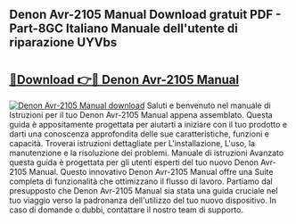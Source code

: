 ## Denon Avr-2105 Manual Download gratuit PDF - Part-8GC Italiano Manuale dell'utente di riparazione UYVbs

# <h2><a href="http://dfe83xs.blite.top/?on=Denon+Avr-2105+Manual">🔗Download 👉🔴 Denon Avr-2105 Manual</a></h2>

[![Denon Avr-2105 Manual download](https://i.imgur.com/lujVjoI.png)](http://dfe83xs.blite.top/?on=Denon+Avr-2105+Manual)
Saluti e benvenuto nel manuale di Istruzioni per il tuo Denon Avr-2105 Manual appena assemblato. Questa guida è appositamente progettata per aiutarti a iniziare con il tuo prodotto e darti una conoscenza approfondita delle sue caratteristiche, funzioni e capacità. Troverai istruzioni dettagliate per L'installazione, L'uso, la manutenzione e la risoluzione dei problemi. Manuale di istruzioni Avanzato questa guida è progettata per gli utenti esperti del tuo nuovo Denon Avr-2105 Manual. Questo innovativo Denon Avr-2105 Manual offre una Suite completa di funzionalità che ottimizzano il flusso di lavoro. Partiamo dal presupposto che Denon Avr-2105 Manual sia stata una guida cruciale nel tuo viaggio verso la padronanza dell'utilizzo del tuo nuovo dispositivo. In caso di domande o dubbi, contattare il nostro team di supporto.
